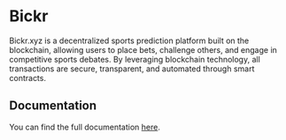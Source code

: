 # Bickr
Bickr.xyz is a decentralized sports prediction platform built on the blockchain, allowing users to place bets, challenge others, and engage in competitive sports debates. By leveraging blockchain technology, all transactions are secure, transparent, and automated through smart contracts.

## Documentation

You can find the full documentation [here](https://drive.google.com/file/d/1beY7XBV3-CdyoNkqjGiiWhCQoMjWPyRO/view?usp=sharing).

